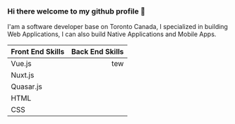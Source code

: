 ### Hi there welcome to my github profile 👋

I'am a software developer base on Toronto Canada, I specialized in building Web Applications, I can also build Native Applications and Mobile Apps.

| Front End Skills      | Back End Skills |
| ----------------------| ---------------:|
| Vue.js                | tew             |
| Nuxt.js               |                 |
| Quasar.js             |                 |
| HTML                  |                 |
| CSS                   |                 |

<!--
**marvenwilsons/marvenwilsons** is a ✨ _special_ ✨ repository because its `README.md` (this file) appears on your GitHub profile.

Here are some ideas to get you started:

- 🔭 I’m currently working on ...
- 🌱 I’m currently learning ...
- 👯 I’m looking to collaborate on ...
- 🤔 I’m looking for help with ...
- 💬 Ask me about ...
- 📫 How to reach me: ...
- 😄 Pronouns: ...
- ⚡ Fun fact: ...
-->
